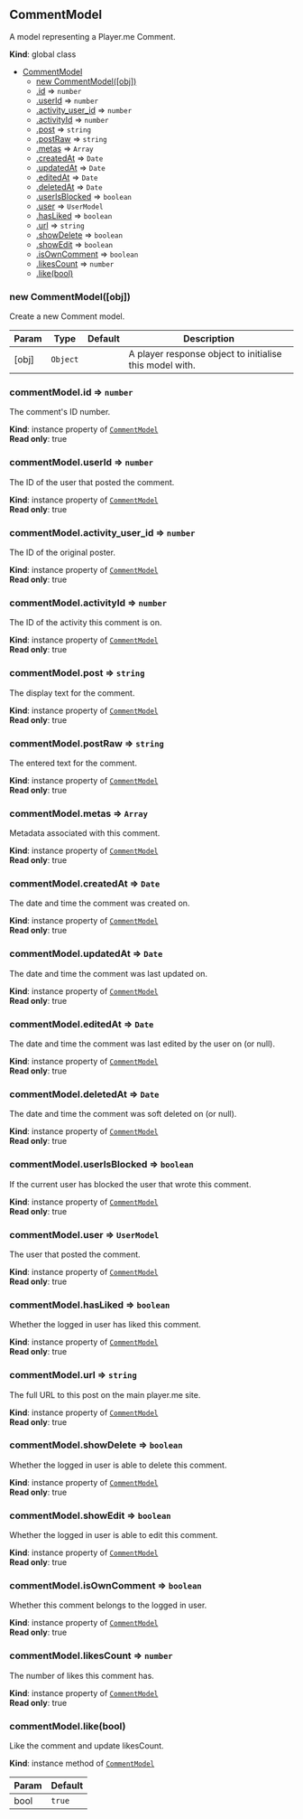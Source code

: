 <a name="CommentModel"></a>

## CommentModel
A model representing a Player.me Comment.

**Kind**: global class  

* [CommentModel](#CommentModel)
    * [new CommentModel([obj])](#new_CommentModel_new)
    * [.id](#CommentModel+id) ⇒ <code>number</code>
    * [.userId](#CommentModel+userId) ⇒ <code>number</code>
    * [.activity_user_id](#CommentModel+activity_user_id) ⇒ <code>number</code>
    * [.activityId](#CommentModel+activityId) ⇒ <code>number</code>
    * [.post](#CommentModel+post) ⇒ <code>string</code>
    * [.postRaw](#CommentModel+postRaw) ⇒ <code>string</code>
    * [.metas](#CommentModel+metas) ⇒ <code>Array</code>
    * [.createdAt](#CommentModel+createdAt) ⇒ <code>Date</code>
    * [.updatedAt](#CommentModel+updatedAt) ⇒ <code>Date</code>
    * [.editedAt](#CommentModel+editedAt) ⇒ <code>Date</code>
    * [.deletedAt](#CommentModel+deletedAt) ⇒ <code>Date</code>
    * [.userIsBlocked](#CommentModel+userIsBlocked) ⇒ <code>boolean</code>
    * [.user](#CommentModel+user) ⇒ <code>UserModel</code>
    * [.hasLiked](#CommentModel+hasLiked) ⇒ <code>boolean</code>
    * [.url](#CommentModel+url) ⇒ <code>string</code>
    * [.showDelete](#CommentModel+showDelete) ⇒ <code>boolean</code>
    * [.showEdit](#CommentModel+showEdit) ⇒ <code>boolean</code>
    * [.isOwnComment](#CommentModel+isOwnComment) ⇒ <code>boolean</code>
    * [.likesCount](#CommentModel+likesCount) ⇒ <code>number</code>
    * [.like(bool)](#CommentModel+like)

<a name="new_CommentModel_new"></a>

### new CommentModel([obj])
Create a new Comment model.


| Param | Type | Default | Description |
| --- | --- | --- | --- |
| [obj] | <code>Object</code> | <code></code> | A player response object to initialise this model with. |

<a name="CommentModel+id"></a>

### commentModel.id ⇒ <code>number</code>
The comment's ID number.

**Kind**: instance property of <code>[CommentModel](#CommentModel)</code>  
**Read only**: true  
<a name="CommentModel+userId"></a>

### commentModel.userId ⇒ <code>number</code>
The ID of the user that posted the comment.

**Kind**: instance property of <code>[CommentModel](#CommentModel)</code>  
**Read only**: true  
<a name="CommentModel+activity_user_id"></a>

### commentModel.activity_user_id ⇒ <code>number</code>
The ID of the original poster.

**Kind**: instance property of <code>[CommentModel](#CommentModel)</code>  
**Read only**: true  
<a name="CommentModel+activityId"></a>

### commentModel.activityId ⇒ <code>number</code>
The ID of the activity this comment is on.

**Kind**: instance property of <code>[CommentModel](#CommentModel)</code>  
**Read only**: true  
<a name="CommentModel+post"></a>

### commentModel.post ⇒ <code>string</code>
The display text for the comment.

**Kind**: instance property of <code>[CommentModel](#CommentModel)</code>  
**Read only**: true  
<a name="CommentModel+postRaw"></a>

### commentModel.postRaw ⇒ <code>string</code>
The entered text for the comment.

**Kind**: instance property of <code>[CommentModel](#CommentModel)</code>  
**Read only**: true  
<a name="CommentModel+metas"></a>

### commentModel.metas ⇒ <code>Array</code>
Metadata associated with this comment.

**Kind**: instance property of <code>[CommentModel](#CommentModel)</code>  
**Read only**: true  
<a name="CommentModel+createdAt"></a>

### commentModel.createdAt ⇒ <code>Date</code>
The date and time the comment was created on.

**Kind**: instance property of <code>[CommentModel](#CommentModel)</code>  
**Read only**: true  
<a name="CommentModel+updatedAt"></a>

### commentModel.updatedAt ⇒ <code>Date</code>
The date and time the comment was last updated on.

**Kind**: instance property of <code>[CommentModel](#CommentModel)</code>  
**Read only**: true  
<a name="CommentModel+editedAt"></a>

### commentModel.editedAt ⇒ <code>Date</code>
The date and time the comment was last edited by the user on (or null).

**Kind**: instance property of <code>[CommentModel](#CommentModel)</code>  
**Read only**: true  
<a name="CommentModel+deletedAt"></a>

### commentModel.deletedAt ⇒ <code>Date</code>
The date and time the comment was soft deleted on (or null).

**Kind**: instance property of <code>[CommentModel](#CommentModel)</code>  
**Read only**: true  
<a name="CommentModel+userIsBlocked"></a>

### commentModel.userIsBlocked ⇒ <code>boolean</code>
If the current user has blocked the user that wrote this comment.

**Kind**: instance property of <code>[CommentModel](#CommentModel)</code>  
**Read only**: true  
<a name="CommentModel+user"></a>

### commentModel.user ⇒ <code>UserModel</code>
The user that posted the comment.

**Kind**: instance property of <code>[CommentModel](#CommentModel)</code>  
**Read only**: true  
<a name="CommentModel+hasLiked"></a>

### commentModel.hasLiked ⇒ <code>boolean</code>
Whether the logged in user has liked this comment.

**Kind**: instance property of <code>[CommentModel](#CommentModel)</code>  
**Read only**: true  
<a name="CommentModel+url"></a>

### commentModel.url ⇒ <code>string</code>
The full URL to this post on the main player.me site.

**Kind**: instance property of <code>[CommentModel](#CommentModel)</code>  
**Read only**: true  
<a name="CommentModel+showDelete"></a>

### commentModel.showDelete ⇒ <code>boolean</code>
Whether the logged in user is able to delete this comment.

**Kind**: instance property of <code>[CommentModel](#CommentModel)</code>  
**Read only**: true  
<a name="CommentModel+showEdit"></a>

### commentModel.showEdit ⇒ <code>boolean</code>
Whether the logged in user is able to edit this comment.

**Kind**: instance property of <code>[CommentModel](#CommentModel)</code>  
**Read only**: true  
<a name="CommentModel+isOwnComment"></a>

### commentModel.isOwnComment ⇒ <code>boolean</code>
Whether this comment belongs to the logged in user.

**Kind**: instance property of <code>[CommentModel](#CommentModel)</code>  
**Read only**: true  
<a name="CommentModel+likesCount"></a>

### commentModel.likesCount ⇒ <code>number</code>
The number of likes this comment has.

**Kind**: instance property of <code>[CommentModel](#CommentModel)</code>  
**Read only**: true  
<a name="CommentModel+like"></a>

### commentModel.like(bool)
Like the comment and update likesCount.

**Kind**: instance method of <code>[CommentModel](#CommentModel)</code>  

| Param | Default |
| --- | --- |
| bool | <code>true</code> | 

